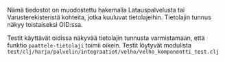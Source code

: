 Nämä tiedostot on muodostettu hakemalla Latauspalvelusta tai Varusterekisteristä kohteita, jotka kuuluvat
tietolajeihin. Tietolajin tunnus näkyy toistaiseksi OID:ssa. 

Testit käyttävät oidissa näkyvää tietolajin tunnusta varmistamaan, että funktio `paattele-tietolaji` toimii oikein.
Testit löytyvät modulista `test/clj/harja/palvelin/integraatiot/velho/velho_komponentti_test.clj`